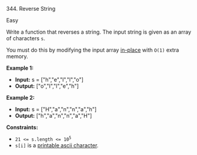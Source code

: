 344\. Reverse String

Easy

Write a function that reverses a string. The input string is given as an array of characters `s`.

You must do this by modifying the input array [in-place](https://en.wikipedia.org/wiki/In-place_algorithm) with `O(1)` extra memory.

**Example 1:**

- **Input:** s = ["h","e","l","l","o"]
- **Output:** ["o","l","l","e","h"]

**Example 2:**

- **Input:** s = ["H","a","n","n","a","h"]
- **Output:** ["h","a","n","n","a","H"]

**Constraints:**

- <code>21 <= s.length <= 10<sup>5</sup></code>
- `s[i]` is a [printable ascii character](https://en.wikipedia.org/wiki/ASCII#Printable_characters).